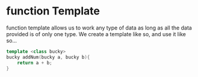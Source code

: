 # function Template
function template allows us to work any type of data as long as all the data provided is of only one type.
We create a template like so, and use it like so...
``` cpp
template <class bucky>
bucky addNum(bucky a, bucky b){
	return a + b;
}
```
